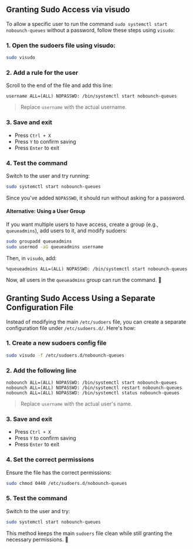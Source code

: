 ## Granting Sudo Access via visudo

To allow a specific user to run the command `sudo systemctl start nobounch-queues` without a password, follow these steps using `visudo`:

### 1. Open the sudoers file using visudo:
```bash
sudo visudo
```

### 2. Add a rule for the user
Scroll to the end of the file and add this line:

```
username ALL=(ALL) NOPASSWD: /bin/systemctl start nobounch-queues
```

> Replace `username` with the actual username.

### 3. Save and exit
- Press `Ctrl + X`
- Press `Y` to confirm saving
- Press `Enter` to exit

### 4. Test the command
Switch to the user and try running:
```bash
sudo systemctl start nobounch-queues
```

Since you've added `NOPASSWD`, it should run without asking for a password.

#### Alternative: Using a User Group
If you want multiple users to have access, create a group (e.g., `queueadmins`), add users to it, and modify sudoers:

```bash
sudo groupadd queueadmins
sudo usermod -aG queueadmins username
```

Then, in `visudo`, add:
```
%queueadmins ALL=(ALL) NOPASSWD: /bin/systemctl start nobounch-queues
```

Now, all users in the `queueadmins` group can run the command. 🚀

## Granting Sudo Access Using a Separate Configuration File

Instead of modifying the main `/etc/sudoers` file, you can create a separate configuration file under `/etc/sudoers.d/`. Here's how:

### 1. Create a new sudoers config file
```bash
sudo visudo -f /etc/sudoers.d/nobounch-queues
```

### 2. Add the following line
```
nobounch ALL=(ALL) NOPASSWD: /bin/systemctl start nobounch-queues
nobounch ALL=(ALL) NOPASSWD: /bin/systemctl restart nobounch-queues
nobounch ALL=(ALL) NOPASSWD: /bin/systemctl status nobounch-queues
```
> Replace `username` with the actual user's name.

### 3. Save and exit
- Press `Ctrl + X`
- Press `Y` to confirm saving
- Press `Enter` to exit

### 4. Set the correct permissions
Ensure the file has the correct permissions:
```bash
sudo chmod 0440 /etc/sudoers.d/nobounch-queues
```

### 5. Test the command
Switch to the user and try:
```bash
sudo systemctl start nobounch-queues
```

This method keeps the main `sudoers` file clean while still granting the necessary permissions. 🚀